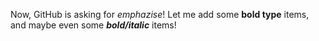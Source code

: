 Now, GitHub is asking for _emphazise_! Let me add some **bold type** items, and maybe even some ***bold/italic*** items!
